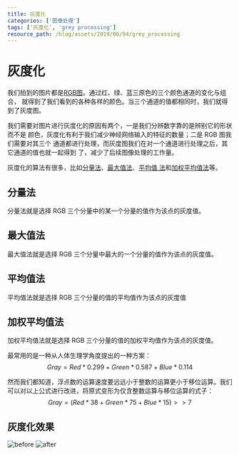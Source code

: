 ```yaml
---
title: 灰度化
categories: ['图像处理']
tags: [‘灰度化’, 'grey processing']
resource_path: /blog/assets/2019/06/04/grey_processing
---
```


灰度化
===

我们拍到的图片都是[RGB图]()。通过红、绿、蓝三原色的三个颜色通道的变化与组合，
就得到了我们看到的各种各样的颜色。当三个通道的值都相同时，我们就得到了灰度图。  

我们需要对图片进行灰度化的原因有两个，一是我们分辨数字靠的是辨别它的形状而不是
颜色，灰度化有利于我们减少神经网络输入的特征的数量；二是 RGB 图我们需要对其三个
通道都进行处理，而灰度图我们在对一个通道进行处理之后，其它通道的值也就一起得到
了，减少了后续图像处理的工作量。  

灰度化的算法有很多，比如[分量法](#分量法)、[最大值法](#最大值法)、[平均值
法](#平均值法)和[加权平均值法](#加权平均值法)等。

分量法
---
分量法就是选择 RGB 三个分量中的某一个分量的值作为该点的灰度值。

最大值法
---
最大值法就是选择 RGB 三个分量中最大的一个分量的值作为该点的灰度值。

平均值法
---
平均值法就是选择 RGB 三个分量的值的平均值作为该点的灰度值

加权平均值法
---
加权平均值法就是选择 RGB 三个分量的值的加权平均值作为该点的灰度值。  

最常用的是一种从人体生理学角度提出的一种方案：  
$$ Gray = Red*0.299 + Green*0.587 + Blue*0.114 $$  

然而我们都知道，浮点数的运算速度要远远小于整数的运算更小于移位运算。我们可以对以上公式进行改进，将原式变形为仅含整数运算与移位运算的式子：  
$$ Gray = (Red*38 + Green*75 +Blue*15) >> 7 $$  

灰度化效果
---
![before]({{page.resource_path}}/before.png)
![after]({{page.resource_path}}/after.png)


